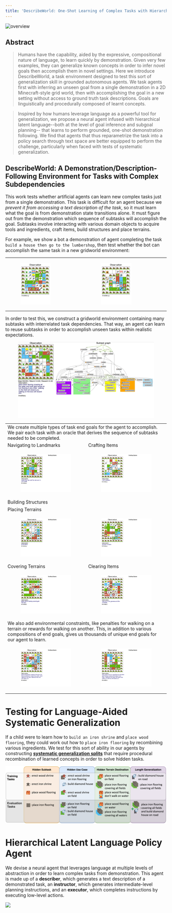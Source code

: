 ```yaml
---
title: 'DescribeWorld: One-Shot Learning of Complex Tasks with Hierarchical Latent Language' layout: default
---
```


<style>thead { display: none; }</style>

<img src="assets/front_cartoon.png"  alt="overview">


## Abstract

> Humans have the capability, aided by the expressive, compositional nature of language, to learn quickly by
demonstration. Given very few examples, they can generalize known concepts in order to infer novel goals then accomplish them in novel settings. Here we introduce DescribeWorld, a task environment designed to test this sort of generalization skill in grounded autonomous agents. We task agents first with inferring an unseen goal from a single demonstration in a 2D Minecraft-style grid world, then with accomplishing the goal in a new setting without access to ground truth task descriptions. Goals are linguistically and procedurally composed of learnt concepts.

> Inspired by how humans leverage language as a powerful tool for generalization, we propose a neural agent infused with hierarchical latent language--both at the level of goal inference and subgoal planning-- that learns to perform grounded, one-shot demonstration following. We find that agents that thus reparametrize the task into a policy search through text space are better equipped to perform the challenge, particularly when faced with tests of systematic generalization.

## DescribeWorld: A Demonstration/Description-Following Environment for Tasks with Complex Subdependencies

This work tests whether artificial agents can learn new complex tasks just from a single demonstration.
This task is difficult for an agent because we _prevent it from accessing a text description of the task_, so it must learn what the goal is from demonstration state transitions alone. 
It must figure out from the demonstration which sequence of subtasks will accomplish the goal. Subtasks involve interacting with various domain objects to acquire tools and ingredients, craft items, build structures and place terrains.


For example, we
show a bot a demonstration of agent completing the task `build a house then go to the lumbershop`, then test whether the
bot can accomplish the same task in a new gridworld environment:

<table>
<tr> 
<td><figure> <img src="assets/task_demos/house_lumber_agent.png" alt="house_lumber_agent" data-alt="assets/task_demos/house_lumber_agent.gif" width="60%"/> </figure></td>

<td>
<!-- img src="assets/dbot.png" width="40%" -->
<figure> <img src="assets/task_demos/house_lumber_bot.png" alt="house_lumber_bot" data-alt="assets/task_demos/house_lumber_bot.gif" width="60%" /> </figure></td>
</tr>
</table>




In order to test this, we construct a gridworld environment containing many subtasks with interrelated task dependencies.
That way, an agent can learn to reuse subtasks in order to accomplish unseen tasks within realistic expectations.

<p class="cover" align="center"> <figure> <img src="assets/example_unroll.png" alt="example_unroll" data-alt="assets/example_unroll.gif"  /> </figure> </p>


<table>
<tr>
<td colspan="2">
We create multiple types of task end goals for the agent to accomplish. We pair each task with an oracle that derives the sequence of subtasks needed to be completed. 
</td>
</tr>
  <tr>
    <td>Navigating to Landmarks</td>
    <td>Crafting Items</td>
  </tr>
<tr>
<td><figure> <img src="assets/task_demos/tree_then_diamond.png" alt="tree_then_diamond" data-alt="assets/task_demos/tree_then_diamond.gif"  /> </figure></td>
<td><figure> <img src="assets/task_demos/craft_necklace.png" alt="craft_necklace" data-alt="assets/task_demos/craft_necklace.gif" /> </figure></td>
</tr>
</tr>
  <tr>
<td>Building Structures</td>
  <tr>  <td>Placing Terrains</td>
  </tr>
<tr>
<td><figure> <img src="assets/task_demos/build_fence.png" alt="build_fence" data-alt="assets/task_demos/build_fence.gif" /> </figure></td>
<td><figure> <img src="assets/task_demos/dirt_water.png" alt="dirt_water" data-alt="assets/task_demos/dirt_water.gif"  /> </figure></td>
</tr>

<td>Covering Terrains</td>
<td>Clearing Items</td>
</tr>
<tr>
<td><figure> <img src="assets/task_demos/silver_cover_lava.png" alt="silver_cover_lava" data-alt="assets/task_demos/silver_cover_lava.gif" /> </figure></td>
<td><figure> <img src="assets/task_demos/clear_grass_chicken.png" alt="clear_grass_chicken" data-alt="assets/task_demos/clear_grass_chicken.gif" /> </figure></td>
</tr>
<tr>
<td colspan="2">
We also add environmental constraints, like penalties for walking on a terrain or rewards for walking on another.
This, in addition to various compositions of end goals, gives us thousands of unique end goals for our agent to learn.
</td>
</tr>
<tr>
<!-- td><figure> <img src="assets/task_demos/stone_then_furnace.png" alt="stone_then_furnace" data-alt="assets/task_demos/stone_then_furnace.gif" /> </figure></td -->
<td><figure> <img src="assets/task_demos/iron_cover_lava_pig_road.png" alt="iron_cover_lava_pig_road" data-alt="assets/task_demos/iron_cover_lava_pig_road.gif"  /> </figure></td>
<td><figure> <img src="assets/task_demos/wood_shrine_wood_flooring_gold_cover_lava.png" alt="iron_cover_lava_pig_road" 
data-alt="assets/task_demos/wood_shrine_wood_flooring_gold_cover_lava.gif"  /> </figure></td>
</tr>
</table>

# Testing for Language-Aided Systematic Generalization
If a child were to learn how to `build an iron shrine` and `place wood flooring`, they could work out how to `place iron flooring` by recombining various ingredients. We test for this sort of ability in our agents by constructing **[systematic generalization splits](https://cims.nyu.edu/~brenden/papers/RuisEtAl2020NeurIPS.pdf)** that require procedural recombination of learned concepts in order to solve hidden tasks.

<img src="assets/generalization_splits.png">

# Hierarchical Latent Language Policy Agent
We devise a neural agent that leverages language at multiple levels of abstraction in order to learn complex tasks from demonstration.
This agent is made up of a **describer**, which generates a text description of a demonstrated task, an **instructor**, which generates intermediate-level planning instructions, and an **executor**, which completes instructions by executing low-level actions.

<img src="assets/model_diagram.jpg">


